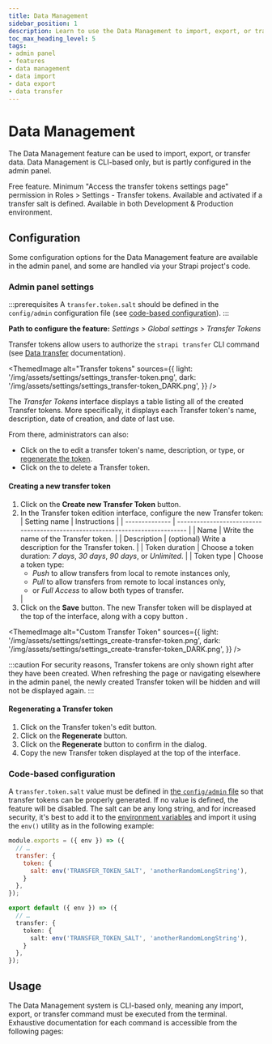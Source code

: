 ```yaml
---
title: Data Management
sidebar_position: 1
description: Learn to use the Data Management to import, export, or transfer data between different Strapi instances.
toc_max_heading_level: 5
tags:
- admin panel
- features
- data management
- data import
- data export
- data transfer
---
```


# Data Management

The Data Management feature can be used to import, export, or transfer data. Data Management is  CLI-based only, but is partly configured in the admin panel.

<IdentityCard>
  <IdentityCardItem icon="credit-card" title="Plan">Free feature.</IdentityCardItem>
  <IdentityCardItem icon="user" title="Role & permission">Minimum "Access the transfer tokens settings page" permission in Roles > Settings - Transfer tokens.</IdentityCardItem>
  <IdentityCardItem icon="toggle-right" title="Activation">Available and activated if a transfer salt is defined.</IdentityCardItem>
  <IdentityCardItem icon="desktop" title="Environment">Available in both Development & Production environment.</IdentityCardItem>
</IdentityCard>

## Configuration

Some configuration options for the Data Management feature are available in the admin panel, and some are handled via your Strapi project's code.

### Admin panel settings

:::prerequisites
A `transfer.token.salt` should be defined in the `config/admin` configuration file (see [code-based configuration](#code-based-configuration)).
:::

**Path to configure the feature:** <Icon name="gear-six" /> *Settings > Global settings > Transfer Tokens*

Transfer tokens allow users to authorize the `strapi transfer` CLI command (see [Data transfer](/cms/data-management/transfer) documentation).

<ThemedImage
  alt="Transfer tokens"
  sources={{
    light: '/img/assets/settings/settings_transfer-token.png',
    dark: '/img/assets/settings/settings_transfer-token_DARK.png',
  }}
/>

The *Transfer Tokens* interface displays a table listing all of the created Transfer tokens. More specifically, it displays each Transfer token's name, description, date of creation, and date of last use.

From there, administrators can also:

- Click on the <Icon name="pencil-simple" /> to edit a transfer token's name, description, or type, or [regenerate the token](#regenerating-a-transfer-token).
- Click on the <Icon name="trash" /> to delete a Transfer token.

#### Creating a new transfer token

1. Click on the **Create new Transfer Token** button.
2. In the Transfer token edition interface, configure the new Transfer token:
    | Setting name   | Instructions                                                                  |
    | -------------- | ----------------------------------------------------------------------------- |
    | Name           | Write the name of the Transfer token.                                         |
    | Description    | (optional) Write a description for the Transfer token.                        |
    | Token duration | Choose a token duration: *7 days*, *30 days*, *90 days*, or *Unlimited*.      |
    | Token type | Choose a token type:<ul><li>*Push* to allow transfers from local to remote instances only,</li><li>*Pull* to allow transfers from remote to local instances only,</li><li>or *Full Access* to allow both types of transfer.</li></ul>      |
3. Click on the **Save** button. The new Transfer token will be displayed at the top of the interface, along with a copy button <Icon name="copy" />.

<ThemedImage
  alt="Custom Transfer Token"
  sources={{
    light: '/img/assets/settings/settings_create-transfer-token.png',
    dark: '/img/assets/settings/settings_create-transfer-token_DARK.png',
  }}
/>

:::caution
For security reasons, Transfer tokens are only shown right after they have been created. When refreshing the page or navigating elsewhere in the admin panel, the newly created Transfer token will be hidden and will not be displayed again.
:::

#### Regenerating a Transfer token

1. Click on the Transfer token's edit button.
2. Click on the **Regenerate** button.
3. Click on the **Regenerate** button to confirm in the dialog.
4. Copy the new Transfer token displayed at the top of the interface.

### Code-based configuration

A `transfer.token.salt` value must be defined in [the `config/admin` file](/cms/configurations/admin-panel) so that transfer tokens can be properly generated. If no value is defined, the feature will be disabled. The salt can be any long string, and for increased security, it's best to add it to the [environment variables](/cms/configurations/environment) and import it using the `env()` utility as in the following example:

<Tabs groupId="js-ts">

<TabItem value="javascript" label="JavaScript">

```js title="/config/admin.js"
module.exports = ({ env }) => ({
  // …
  transfer: { 
    token: { 
      salt: env('TRANSFER_TOKEN_SALT', 'anotherRandomLongString'),
    } 
  },
});

```

</TabItem>

<TabItem value="typescript" label="TypeScript">

```ts title="/config/admin.ts"
export default ({ env }) => ({
  // …
  transfer: { 
    token: { 
      salt: env('TRANSFER_TOKEN_SALT', 'anotherRandomLongString'),
    } 
  },
});
```

</TabItem>

</Tabs>

## Usage

The Data Management system is CLI-based only, meaning any import, export, or transfer command must be executed from the terminal. Exhaustive documentation for each command is accessible from the following pages:

<CustomDocCardsWrapper>
<CustomDocCard icon="terminal" title="Import" description="Learn how to import data into a Strapi instance." link="/cms/data-management/import"/>
<CustomDocCard icon="terminal" title="Export" description="Learn how to export data from a Strapi instance." link="/cms/data-management/export"/>
<CustomDocCard icon="terminal" title="Transfer" description="Learn how to transfer data from a Strapi instance to another one." link="/cms/data-management/transfer"/>
</CustomDocCardsWrapper>
